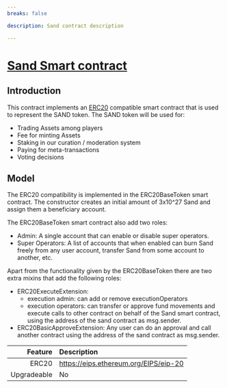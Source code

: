 ```yaml
---
breaks: false

description: Sand contract description

---
```


# [Sand Smart contract](https://github.com/thesandboxgame/sandbox-smart-contracts/blob/master/src/solc_0.5/Sand.sol)

## Introduction

This contract implements an [ERC20](https://eips.ethereum.org/EIPS/eip-20) compatible smart contract that is used to
represent the SAND token. The SAND token will be used for:

- Trading Assets among players
- Fee for minting Assets
- Staking in our curation / moderation system
- Paying for meta-transactions
- Voting decisions

## Model

The ERC20 compatibility is implemented in the ERC20BaseToken smart contract. The constructor creates an initial amount
of 3x10^27 Sand and assign them a beneficiary account.

The ERC20BaseToken smart contract also add two roles:

- Admin: A single account that can enable or disable super operators.
- Super Operators: A list of accounts that when enabled can burn Sand freely from any user account, transfer Sand from
  some account to another, etc.

Apart from the functionality given by the ERC20BaseToken there are two extra mixins that add the following roles:

- ERC20ExecuteExtension:
    - execution admin: can add or remove executionOperators
    - execution operators: can transfer or approve fund movements and execute calls to other contract on behalf of the
      Sand smart contract, using the address of the sand contract as msg.sender.
- ERC20BasicApproveExtension: Any user can do an approval and call another contract using the address of the sand
  contract as msg.sender.

|                     Feature | Description                                                                  |
|----------------------------:|:-----------------------------------------------------------------------------|
|                       ERC20 | https://eips.ethereum.org/EIPS/eip-20                                        |
|                 Upgradeable | No                                                                           |


